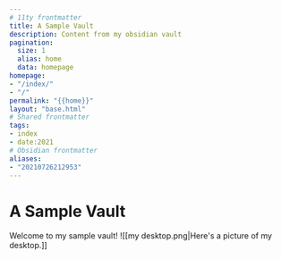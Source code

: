 ```yaml
---
# 11ty frontmatter
title: A Sample Vault 
description: Content from my obsidian vault
pagination:
  size: 1
  alias: home
  data: homepage
homepage:
- "/index/"
- "/"
permalink: "{{home}}"
layout: "base.html"
# Shared frontmatter 
tags:
- index
- date:2021
# Obsidian frontmatter 
aliases:
- "20210726212953"
---
```

# A Sample Vault

Welcome to my sample vault! ![[my desktop.png|Here's a picture of my desktop.]]
